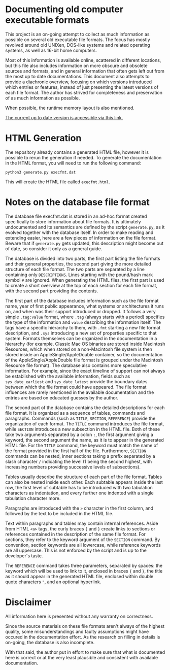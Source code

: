 # Documenting old computer executable formats

This project is an on-going attempt to collect as much information as possible on several old executable file formats.
The focus has mostly revolved around old UNIXen, DOS-like systems and related operating systems, as well as 16-bit home computers.

Most of this information is available online, scattered in different locations, but this file also includes information on more obscure and obsolete sources and formats, and in general information that often gets left out from the most up to date documentations.
This document also attempts to provide a diachronic overview, focusing on which versions introduced which entries or features, instead of just presenting the latest versions of each file format.
The author has strived for completeness and preservation of as much information as possible.

When possible, the runtime memory layout is also mentioned.

[The current up to date version is accessible via this link.](https://binarymelodies.github.io/OldExecutableFormats/index.html)

# HTML Generation

The repository already contains a generated HTML file, however it is possible to rerun the generation if needed.
To generate the documentation in the HTML format, you will need to run the following command:

    python3 generate.py execfmt.dat

This will create the HTML file called `execfmt.html`.

# Notes on the database file format

The database file execfmt.dat is stored in an ad-hoc format created specifically to store information about file formats.
It is ultimately undocumented and its semantics are defined by the script `generate.py`, as it evolved together with the database itself.
In order to make reading and extending easier, here are a few pieces of information on the file format.
Beware that if `generate.py` gets updated, this description might become out of date, so consider it only as a general guide.

The database is divided into two parts, the first part listing the file formats and their general properties, the second part giving the more detailed structure of each file format.
The two parts are separated by a line containing only `DESCRIPTIONS`.
Lines starting with the pound/hash mark symbol `#` are ignored.
When generating the HTML files, the first part is used to create a short overview at the top of each section for each file format, with the second part providing the contents.

The first part of the database includes information such as the file format name, year of first public appearance, what systems or architectures it runs on, and when was their support introduced or dropped.
It follows a very simple `.tag:value` format, where `.tag` (always starts with a period) specifies the type of the information and `value` describing the information itself.
The tags have a specific hierarchy to them, with `.fmt` starting a new file format description, and `.sys` introducing a new set of properties specific to that system.
Formats themselves can be organized in the documentation in a hierarchy (for example, Classic Mac OS binaries are stored inside Macintosh Resources, which when stored on a non-Macintosh file system is then stored inside an AppleSingle/AppleDouble container, so the documentation of the AppleSingle/AppleDouble file format is grouped under the Macintosh Resource file format).
The database also contains more speculative information.
For example, since the exact timeline of support can not always be established with the available information, fields such as `sys_date_earliest` and `sys_date_latest` provide the boundary dates between which the file format could have appeared.
The file format influences are rarely mentioned in the available documentation and the entries are based on educated guesses by the author.

The second part of the database contains the detailed descriptions for each file format.
It is organized as a sequence of tables, commands and paragraphs.
Commands (such as `TITLE`, `SECTION`, `REFERENCE`) provide the organization of each format.
The `TITLE` command introduces the file format, while `SECTION` introduces a new subsection in the HTML file.
Both of these take two arguments separated by a colon `:`, the first argument giving a keyword, the second argument the name, as it is to appear in the generated HTML file.
For the `TITLE` command, the keyword must match the name of the format provided in the first half of the file.
Furthermore, `SECTION` commands can be nested, inner sections taking a prefix separated by a slash character `/` indicating the level (1 being the second highest, with increasing numbers providing successive levels of subsections).

Tables usually describe the structure of each part of the file format.
Tables can also be nested inside each other.
Each subtable appears inside the last row, the first level of subtable has to be introduced with two tabulation characters as indentation, and every further one indented with a single tabulation character more.

Paragraphs are introduced with the `>` character in the first column, and followed by the text to be included in the HTML file.

Text within paragraphs and tables may contain internal references.
Aside from HTML `<a>` tags, the curly braces `{` and `}` create links to sections or references contained in the description of the same file format.
For sections, they refer to the keyword argument of the `SECTION` command.
By convention, section keywords are all lowercase, while reference keywords are all uppercase.
This is not enforced by the script and is up to the developer's taste.

The `REFERENCE` command takes three parameters, separated by spaces: the keyword which will be used to link to it, enclosed in braces `{` and `}`, the title as it should appear in the generated HTML file, enclosed within double quote characters `"`, and an optional hyperlink.

# Disclaimer

All information here is presented without any warranty on correctness.

Since the source materials on these file formats aren't always of the highest quality, some misunderstandings and faulty assumptions might have occured in the documentation effort.
As the research on filling in details is on-going, the database is also incomplete.

With that said, the author put in effort to make sure that what is documented here is correct or at the very least plausible and consistent with available documentation.

